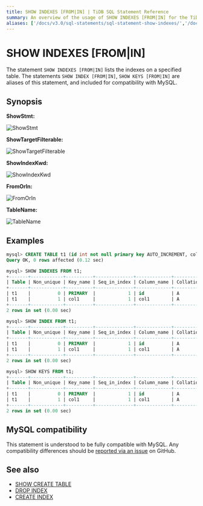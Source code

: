 ```yaml
---
title: SHOW INDEXES [FROM|IN] | TiDB SQL Statement Reference
summary: An overview of the usage of SHOW INDEXES [FROM|IN] for the TiDB database.
aliases: ['/docs/v3.0/sql-statements/sql-statement-show-indexes/','/docs/v3.0/reference/sql/statements/show-indexes/']
---
```


# SHOW INDEXES [FROM|IN]

The statement `SHOW INDEXES [FROM|IN]` lists the indexes on a specified table.  The statements `SHOW INDEX [FROM|IN]`, `SHOW KEYS [FROM|IN]` are aliases of this statement, and included for compatibility with MySQL.

## Synopsis

**ShowStmt:**

![ShowStmt](/media/sqlgram/ShowStmt.png)

**ShowTargetFilterable:**

![ShowTargetFilterable](/media/sqlgram/ShowTargetFilterable.png)

**ShowIndexKwd:**

![ShowIndexKwd](/media/sqlgram/ShowIndexKwd.png)

**FromOrIn:**

![FromOrIn](/media/sqlgram/FromOrIn.png)

**TableName:**

![TableName](/media/sqlgram/TableName.png)

## Examples

```sql
mysql> CREATE TABLE t1 (id int not null primary key AUTO_INCREMENT, col1 INT, INDEX(col1));
Query OK, 0 rows affected (0.12 sec)

mysql> SHOW INDEXES FROM t1;
+-------+------------+----------+--------------+-------------+-----------+-------------+----------+--------+------+------------+---------+---------------+
| Table | Non_unique | Key_name | Seq_in_index | Column_name | Collation | Cardinality | Sub_part | Packed | Null | Index_type | Comment | Index_comment |
+-------+------------+----------+--------------+-------------+-----------+-------------+----------+--------+------+------------+---------+---------------+
| t1    |          0 | PRIMARY  |            1 | id          | A         |           0 |     NULL | NULL   |      | BTREE      |         |               |
| t1    |          1 | col1     |            1 | col1        | A         |           0 |     NULL | NULL   | YES  | BTREE      |         |               |
+-------+------------+----------+--------------+-------------+-----------+-------------+----------+--------+------+------------+---------+---------------+
2 rows in set (0.00 sec)

mysql> SHOW INDEX FROM t1;
+-------+------------+----------+--------------+-------------+-----------+-------------+----------+--------+------+------------+---------+---------------+
| Table | Non_unique | Key_name | Seq_in_index | Column_name | Collation | Cardinality | Sub_part | Packed | Null | Index_type | Comment | Index_comment |
+-------+------------+----------+--------------+-------------+-----------+-------------+----------+--------+------+------------+---------+---------------+
| t1    |          0 | PRIMARY  |            1 | id          | A         |           0 |     NULL | NULL   |      | BTREE      |         |               |
| t1    |          1 | col1     |            1 | col1        | A         |           0 |     NULL | NULL   | YES  | BTREE      |         |               |
+-------+------------+----------+--------------+-------------+-----------+-------------+----------+--------+------+------------+---------+---------------+
2 rows in set (0.00 sec)

mysql> SHOW KEYS FROM t1;
+-------+------------+----------+--------------+-------------+-----------+-------------+----------+--------+------+------------+---------+---------------+
| Table | Non_unique | Key_name | Seq_in_index | Column_name | Collation | Cardinality | Sub_part | Packed | Null | Index_type | Comment | Index_comment |
+-------+------------+----------+--------------+-------------+-----------+-------------+----------+--------+------+------------+---------+---------------+
| t1    |          0 | PRIMARY  |            1 | id          | A         |           0 |     NULL | NULL   |      | BTREE      |         |               |
| t1    |          1 | col1     |            1 | col1        | A         |           0 |     NULL | NULL   | YES  | BTREE      |         |               |
+-------+------------+----------+--------------+-------------+-----------+-------------+----------+--------+------+------------+---------+---------------+
2 rows in set (0.00 sec)
```

## MySQL compatibility

This statement is understood to be fully compatible with MySQL. Any compatibility differences should be [reported via an issue](https://github.com/pingcap/tidb/issues/new/choose) on GitHub.

## See also

* [SHOW CREATE TABLE](/sql-statements/sql-statement-show-create-table.md)
* [DROP INDEX](/sql-statements/sql-statement-drop-index.md)
* [CREATE INDEX](/sql-statements/sql-statement-create-index.md)

